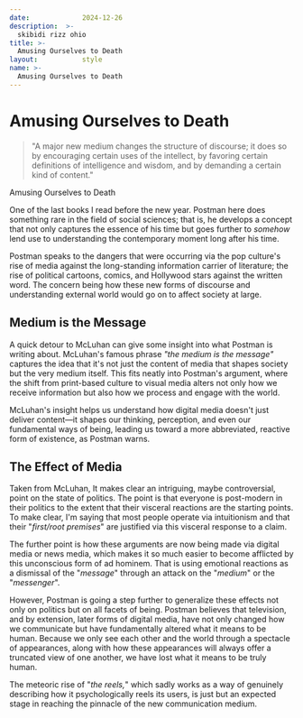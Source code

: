 ```yaml
---
date:             2024-12-26
description:  >-
  skibidi rizz ohio
title: >-
  Amusing Ourselves to Death
layout:           style
name: >-
  Amusing Ourselves to Death
---
```


# Amusing Ourselves to Death

> "A major new medium changes the structure of discourse; it does so by encouraging certain uses of the intellect, by favoring certain definitions of intelligence and wisdom, and by demanding a certain kind of content."
<figcaption class="blockquote-footer">Amusing Ourselves to Death</figcaption>

One of the last books I read before the new year. Postman here does something rare in the field of social sciences; that is, he develops a concept that not only captures the essence of his time but goes further to *somehow* lend use to understanding the contemporary moment long after his time.

Postman speaks to the dangers that were occurring via the pop culture's rise of media against the long-standing information carrier of literature; the rise of political cartoons, comics, and Hollywood stars against the written word. The concern being how these new forms of discourse and understanding external world would go on to affect society at large.

## Medium is the Message

A quick detour to McLuhan can give some insight into what Postman is writing about. McLuhan's famous phrase *"the medium is the message"* captures the idea that it's not just the content of media that shapes society but the very medium itself. This fits neatly into Postman's argument, where the shift from print-based culture to visual media alters not only how we receive information but also how we process and engage with the world. 

McLuhan's insight helps us understand how digital media doesn't just deliver content—it shapes our thinking, perception, and even our fundamental ways of being, leading us toward a more abbreviated, reactive form of existence, as Postman warns.

## The Effect of Media

Taken from McLuhan, It makes clear an intriguing, maybe controversial, point on the state of politics. The point is that everyone is post-modern in their politics to the extent that their visceral reactions are the starting points. To make clear, I'm saying that most people operate via intuitionism and that their "*first/root premises*" are justified via this visceral response to a claim.

The further point is how these arguments are now being made via digital media or news media, which makes it so much easier to become afflicted by this unconscious form of ad hominem. That is using emotional reactions as a dismissal of the "*message*" through an attack on the "*medium*" or the "*messenger*".

However, Postman is going a step further to generalize these effects not only on politics but on all facets of being. Postman believes that television, and by extension, later forms of digital media, have not only changed how we communicate but have fundamentally altered what it means to be human. Because we only see each other and the world through a spectacle of appearances, along with how these appearances will always offer a truncated view of one another, we have lost what it means to be truly human.

The meteoric rise of "*the reels,*" which sadly works as a way of genuinely describing how it psychologically reels its users, is just but an expected stage in reaching the pinnacle of the new communication medium. 
